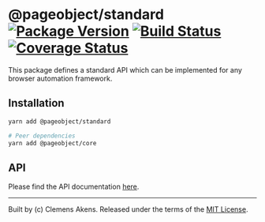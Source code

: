 # @pageobject/standard [![Package Version][badge-npm-image]][badge-npm-link] [![Build Status][badge-travis-image]][badge-travis-link] [![Coverage Status][badge-coveralls-image]][badge-coveralls-link]

This package defines a standard API which can be implemented for any browser automation framework.

## Installation

```sh
yarn add @pageobject/standard
```

```sh
# Peer dependencies
yarn add @pageobject/core
```

## API

Please find the API documentation [here][repo-api-standard].

---

Built by (c) Clemens Akens. Released under the terms of the [MIT License][repo-license].

[badge-coveralls-image]: https://coveralls.io/repos/github/clebert/pageobject/badge.svg?branch=master
[badge-coveralls-link]: https://coveralls.io/github/clebert/pageobject?branch=master
[badge-npm-image]: https://img.shields.io/npm/v/@pageobject/standard.svg
[badge-npm-link]: https://yarnpkg.com/en/package/@pageobject/standard
[badge-travis-image]: https://travis-ci.org/clebert/pageobject.svg?branch=master
[badge-travis-link]: https://travis-ci.org/clebert/pageobject
[repo-api-standard]: https://pageobject.js.org/api/standard/
[repo-license]: https://github.com/clebert/pageobject/blob/master/LICENSE

